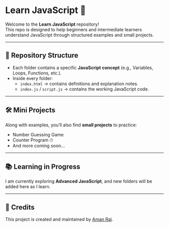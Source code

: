 # Learn JavaScript 🚀 

Welcome to the **Learn JavaScript** repository!  
This repo is designed to help beginners and intermediate learners understand JavaScript through structured examples and small projects.  

---

## 📂 Repository Structure
- Each folder contains a specific **JavaScript concept** (e.g., Variables, Loops, Functions, etc.).
- Inside every folder:
  - `index.html` → contains definitions and explanation notes.  
  - `index.js` / `script.js` → contains the working JavaScript code.  

---

## 🛠 Mini Projects
Along with examples, you’ll also find **small projects** to practice:
- Number Guessing Game   
- Counter Program ⏱  
- And more coming soon...
  
---

## 📚 Learning in Progress
I am currently exploring **Advanced JavaScript**, and new folders will be added here as I learn.  

---


## 🙌 Credits
This project is created and maintained by [Aman Raj](https://github.com/Aman-raj23).
